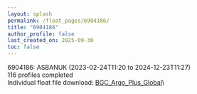 ```yaml
---
layout: splash
permalink: /float_pages/6904186/
title: "6904186"
author_profile: false
last_created_on: 2025-09-30
toc: false
---
```

 
6904186: ASBANUK (2023-02-24T11:20 to 2024-12-23T11:27)\
116 profiles completed\
Individual float file download: [BGC_Argo_Plus_Global](https://ftp.soest.hawaii.edu/bgc_argo_plus/Individual_Floats/outliers_removed/6904186_Sprof_processed.nc)\
